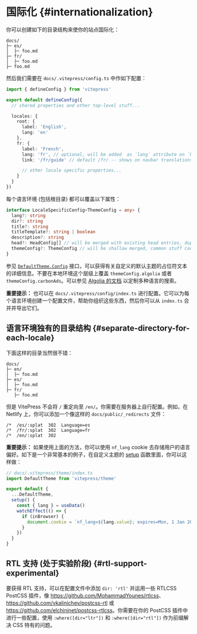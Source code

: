# 国际化 {#internationalization}

你可以创建如下的目录结构来使你的站点国际化：

```
docs/
├─ es/
│  ├─ foo.md
├─ fr/
│  ├─ foo.md
├─ foo.md
```

然后我们需要在 `docs/.vitepress/config.ts` 中作如下配置：

```ts
import { defineConfig } from 'vitepress'

export default defineConfig({
  // shared properties and other top-level stuff...

  locales: {
    root: {
      label: 'English',
      lang: 'en'
    },
    fr: {
      label: 'French',
      lang: 'fr', // optional, will be added  as `lang` attribute on `html` tag
      link: '/fr/guide' // default /fr/ -- shows on navbar translations menu, can be external

      // other locale specific properties...
    }
  }
})
```

每个语言环境 (包括根目录) 都可以覆盖以下属性：

```ts
interface LocaleSpecificConfig<ThemeConfig = any> {
  lang?: string
  dir?: string
  title?: string
  titleTemplate?: string | boolean
  description?: string
  head?: HeadConfig[] // will be merged with existing head entries, duplicate meta tags are automatically removed
  themeConfig?: ThemeConfig // will be shallow merged, common stuff can be put in top-level themeConfig entry
}
```

参见 [`DefaultTheme.Config`](https://github.com/vuejs/vitepress/blob/main/types/default-theme.d.ts) 接口，可以获得有关自定义的默认主题的占位符文本的详细信息。不要在本地环境这个层级上覆盖 `themeConfig.algolia` 或者 `themeConfig.carbonAds`。可以参见 [Algolia 的文档](./theme-search#i18n) 以定制多种语言的搜索。

**重要提示：** 也可以在 `docs/.vitepress/config/index.ts` 进行配置。它可以为每个语言环境创建一个配置文件，帮助你组织这些东西，然后你可以从 `index.ts` 合并并导出它们。

## 语言环境独有的目录结构 {#separate-directory-for-each-locale}

下面这样的目录当然很不错：

```
docs/
├─ en/
│  ├─ foo.md
├─ es/
│  ├─ foo.md
├─ fr/
   ├─ foo.md
```

但是 VitePress 不会将 `/` 重定向至 `/en/`。你需要在服务器上自行配置。例如，在 Netlify 上，你可以添加一个像这样的 `docs/public/_redirects` 文件：

```
/*  /es/:splat  302  Language=es
/*  /fr/:splat  302  Language=fr
/*  /en/:splat  302
```

**重要提示：** 如果使用上面的方法，你可以使用 `nf_lang` cookie 去存储用户的语言偏好。如下是一个非常基本的例子，在自定义主题的 [setup](./customization-intro#using-a-custom-theme) 函数里面，你可以这样做：

```ts
// docs/.vitepress/theme/index.ts
import DefaultTheme from 'vitepress/theme'

export default {
  ...DefaultTheme,
  setup() {
    const { lang } = useData()
    watchEffect(() => {
      if (inBrowser) {
        document.cookie = `nf_lang=${lang.value}; expires=Mon, 1 Jan 2024 00:00:00 UTC; path=/`
      }
    })
  }
}
```

## RTL 支持 (处于实验阶段) {#rtl-support-experimental}

要获得 RTL 支持，可以在配置文件中添加 `dir: 'rtl'` 并运用一些 RTLCSS PostCSS 插件，像 <https://github.com/MohammadYounes/rtlcss>、<https://github.com/vkalinichev/postcss-rtl> 或 <https://github.com/elchininet/postcss-rtlcss>。你需要在你的 PostCSS 插件中进行一些配置，使用 `:where([dir="ltr"])` 和 `:where([dir="rtl"])` 作为前缀解决 CSS 特有的问题。
